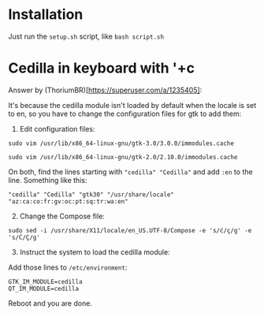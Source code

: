 # Installation

Just run the `setup.sh` script, like `bash script.sh`

# Cedilla in keyboard with '+c

Answer by (ThoriumBR)[https://superuser.com/a/1235405]:

It's because the cedilla module isn't loaded by default when the locale is set to en,
so you have to change the configuration files for gtk to add them:

1. Edit configuration files:

```
sudo vim /usr/lib/x86_64-linux-gnu/gtk-3.0/3.0.0/immodules.cache

sudo vim /usr/lib/x86_64-linux-gnu/gtk-2.0/2.10.0/immodules.cache
```

On both, find the lines starting with `"cedilla" "Cedilla"` and add `:en` to the line.
Something like this:

```
"cedilla" "Cedilla" "gtk30" "/usr/share/locale" "az:ca:co:fr:gv:oc:pt:sq:tr:wa:en"
```

2. Change the Compose file:

```
sudo sed -i /usr/share/X11/locale/en_US.UTF-8/Compose -e 's/ć/ç/g' -e 's/Ć/Ç/g'
```

3. Instruct the system to load the cedilla module:

Add those lines to `/etc/environment`:

```
GTK_IM_MODULE=cedilla
QT_IM_MODULE=cedilla
```

Reboot and you are done.

